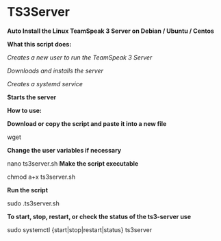 # TS3Server
**Auto Install the Linux TeamSpeak 3 Server on Debian / Ubuntu / Centos**

**What this script does:**

*Creates a new user to run the TeamSpeak 3 Server*

*Downloads and installs the server*

*Creates a systemd service*

**Starts the server**

**How to use:**

**Download or copy the script and paste it into a new file**

wget 

**Change the user variables if necessary**

nano ts3server.sh
**Make the script executable**
                                       
chmod a+x ts3server.sh

**Run the script**

sudo .ts3server.sh

**To start, stop, restart, or check the status of the ts3-server use**

sudo systemctl {start|stop|restart|status} ts3server 
